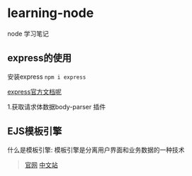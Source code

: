 # learning-node
node 学习笔记

## express的使用
安装express `npm i express`


[express官方文档呢](https://expressjs.com/en/guide/routing.html)

1.获取请求体数据body-parser 插件

## EJS模板引擎
什么是模板引擎: 模板引擎是分离用户界面和业务数据的一种技术
> [官网](https://ejs.co/)
> [中文站](https://ejs.bootcss.com/)
